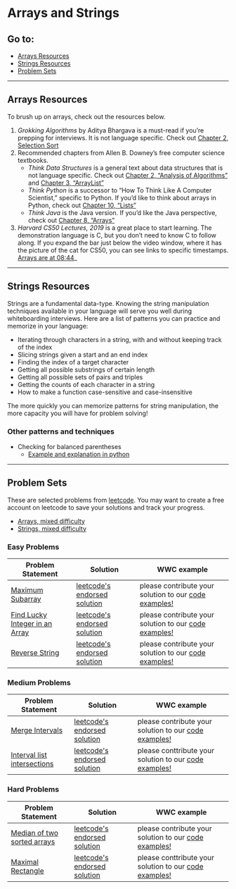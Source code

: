 # Arrays and Strings

## Go to:
 * [Arrays Resources](#arrays-resources)
 * [Strings Resources](#strings-resources)
 * [Problem Sets](#problem-sets)

---

## Arrays Resources

To brush up on arrays, check out the resources below.

1. _Grokking Algorithms_ by Aditya Bhargava is a must-read if you’re prepping for interviews. It is not language specific. Check out [Chapter 2, Selection Sort](https://livebook.manning.com/book/grokking-algorithms/chapter-2/)
2. Recommended chapters from Allen B. Downey’s free computer science textbooks.
    * _Think Data Structures_ is a general text about data structures that is not language specific. Check out [Chapter 2, “Analysis of Algorithms”](http://greenteapress.com/thinkdast/html/thinkdast003.html) and [Chapter 3, “ArrayList”](http://greenteapress.com/thinkdast/html/thinkdast004.html)
    * _Think Python_ is a successor to “How To Think Like A Computer Scientist,” specific to Python. If you’d like to think about arrays in Python, check out [Chapter 10, “Lists”](http://greenteapress.com/thinkpython2/html/thinkpython2011.html)
    * _Think Java_ is the Java version. If you’d like the Java perspective, check out [Chapter 8, “Arrays”](http://greenteapress.com/thinkjava6/html/thinkjava6009.html)
3. _Harvard CS50 Lectures, 2019_ is a great place to start learning. The demonstration language is C, but you don’t need to know C to follow along. If you expand the bar just below the video window, where it has the picture of the cat for CS50, you can see links to specific timestamps. [Arrays are at 08:44](https://www.youtube.com/watch?v=4IrUAqYKjIA&t=524s)_

---

## Strings Resources
Strings are a fundamental data-type. Knowing the string manipulation techniques available in your language will serve you well during whiteboarding interviews. Here are a list of patterns you can practice and memorize in your language:
* Iterating through characters in a string, with and without keeping track of the index
* Slicing strings given a start and an end index 
* Finding the index of a target character
* Getting all possible substrings of certain length 
* Getting all possible sets of pairs and triples
* Getting the counts of each character in a string 
* How to make a function case-sensitive and case-insensitive  

The more quickly you can memorize patterns for string manipulation, the more capacity you will have for problem solving!  

### Other patterns and techniques
* Checking for balanced parentheses
    * [Example and explanation in python](https://runestone.academy/runestone/books/published/pythonds/BasicDS/BalancedSymbolsAGeneralCase.html)

---

## Problem Sets
These are selected problems from [leetcode](https://leetcode.com). You may want to create a free account on leetcode to save your solutions and track your progress. 
 * [Arrays, mixed difficulty](https://leetcode.com/list/xkaqgai5)
 * [Strings, mixed difficulty](https://leetcode.com/list/xskj0egv)

### Easy Problems
 Problem Statement | Solution | WWC example
--- | --- | ---
[Maximum Subarray](https://leetcode.com/problems/maximum-subarray/) | [leetcode's endorsed solution](https://leetcode.com/problems/maximum-subarray/solution/) | please contribute your solution to our [code examples!](https://github.com/WomenWhoCode/wwcsf-algos/tree/master/code-examples/array)
[Find Lucky Integer in an Array](https://leetcode.com/problems/find-lucky-integer-in-an-array/) | [leetcode's endorsed solution](https://leetcode.com/problems/find-lucky-integer-in-an-array/solution/) | please contribute your solution to our [code examples!](https://github.com/WomenWhoCode/wwcsf-algos/tree/master/code-examples/array)
[Reverse String](https://leetcode.com/problems/reverse-string/) | [leetcode's endorsed solution](https://leetcode.com/problems/reverse-string/solution/) | please contribute your solution to our [code examples!](https://github.com/WomenWhoCode/wwcsf-algos/tree/master/code-examples/array)

### Medium Problems
Problem Statement | Solution | WWC example
--- | --- | ---
[Merge Intervals](https://leetcode.com/problems/merge-intervals/) | [leetcode's endorsed solution](https://leetcode.com/problems/add-two-numbers/solution/) | please contribute your solution to our [code examples!](https://github.com/WomenWhoCode/wwcsf-algos/tree/master/code-examples/array)
[Interval list intersections](https://leetcode.com/problems/interval-list-intersections/) | [leetcode's endorsed solution](https://leetcode.com/problems/interval-list-intersections/solution/) | please conttribute your solution to our [code examples!](https://github.com/WomenWhoCode/wwcsf-algos/tree/master/code-examples/array)

### Hard Problems
Problem Statement | Solution | WWC example
--- | --- | ---
[Median of two sorted arrays](https://leetcode.com/problems/median-of-two-sorted-arrays/) | [leetcode's endorsed solution](https://leetcode.com/problems/median-of-two-sorted-arrays/solution/) | please contribute your solution to our [code examples!](https://github.com/WomenWhoCode/wwcsf-algos/tree/master/code-examples/array)
[Maximal Rectangle](https://leetcode.com/problems/maximal-rectangle/) | [leetcode's endorsed solution](https://leetcode.com/problems/maximal-rectangle/solution/) | please conttribute your solution to our [code examples!](https://github.com/WomenWhoCode/wwcsf-algos/tree/master/code-examples/array)
